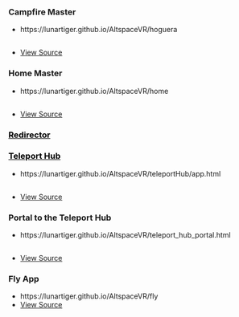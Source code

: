 <p>
	<h3>Campfire Master</h3>
		<ul>
			<li><a href="https://lunartiger.github.io/AltspaceVR/hoguera" style="text-decoration:none">https://lunartiger.github.io/AltspaceVR/hoguera</a></li>
			<hr style="height:1px; visibility:hidden;" />
			<li><a href="https://raw.githubusercontent.com/LunarTiger/AltspaceVR/master/hoguera/index.html">View Source</a></li>
			</ul>
	<h3>Home Master</h3>
		<ul>
			<li><a href="https://lunartiger.github.io/AltspaceVR/home" style="text-decoration:none">https://lunartiger.github.io/AltspaceVR/home</a></li>
			<hr style="height:1px; visibility:hidden;" />
			<li><a href="https://raw.githubusercontent.com/LunarTiger/AltspaceVR/master/home/index.html">View Source</a></li>
		</ul>
	<a href="https://lunartiger.github.io/AltspaceVR/Redirector/" style="text-decoration:underline; color: black;"><h3>Redirector</h3></a>
	<a href="/AltspaceVR/teleportHub/archive" style="text-decoration:underline; color: black;"><h3>Teleport Hub</h3></a>
		<ul>
			<li><a href="https://lunartiger.github.io/AltspaceVR/teleportHub/app.html" style="text-decoration:none">https://lunartiger.github.io/AltspaceVR/teleportHub/app.html</a></li>
			<hr style="height:1px; visibility:hidden;" />
			<li><a href="https://raw.githubusercontent.com/LunarTiger/AltspaceVR/master/teleportHub/app.html">View Source</a></li>
		</ul>
	<h3>Portal to the Teleport Hub</h3>
		<ul>
			<li><a href="https://lunartiger.github.io/AltspaceVR/teleport_hub_portal.html" style="text-decoration:none">https://lunartiger.github.io/AltspaceVR/teleport_hub_portal.html</a></li>
			<hr style="height:1px; visibility:hidden;" />
			<li><a href="https://raw.githubusercontent.com/LunarTiger/AltspaceVR/master/teleport_hub_portal.html">View Source</a></li>
		</ul>
	<h3>Fly App</h3>
		<ul>
			<li><a href="/AltspaceVR/fly" style="text-decoration:none">https://lunartiger.github.io/AltspaceVR/fly</a></li>
			<li><a href="https://raw.githubusercontent.com/LunarTiger/AltspaceVR/master/fly/index.html">View Source</a></li>
		</ul>
</p>
